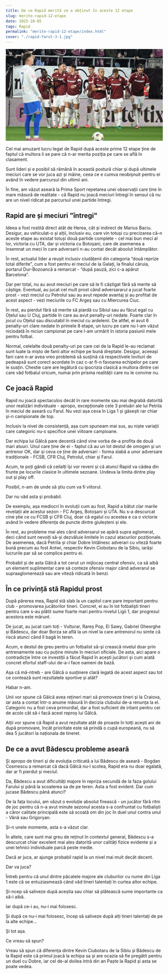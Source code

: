 ```yaml
---
title: De ce Rapid merită ce a obținut în aceste 12 etape
slug: merite-rapid-12-etape
date: 2025-10-05
tags: Rapid
permalink: "merite-rapid-12-etape/index.html"
cover: "./rapid-farul-3-1.jpg"
---
```

![Jucătorii Rapidului după golul lui Kolijc în Rapid - Farul 3-1](rapid-farul-3-1.jpg)


Cel mai amuzant lucru legat de Rapid după aceste prime 12 etape ține de faptul că multora li se pare că n-ar merita poziția pe care se află în clasament.

Sunt lideri și e posibil să rămână în această postură chiar și după ultimele meciuri care se vor juca azi și mâine, ceea ce e cumva neobișnuit pentru ei având în vedere parcursul din ultimii ani.

În fine, am văzut aseară la Prima Sport repetarea unei observații care ține în mare măsură de realitate - că Rapid nu joacă meciuri întregi în sensul că nu are un nivel ridicat pe parcursul unei partide întregi.

## Rapid are și meciuri "întregi" 

Ideea a fost rostită direct atât de Herea, cât și indirect de Marius Baciu. Desigur, au vehiculat-o și alții, inclusiv eu, care vin totuși cu precizarea că-n aceste etape au existat totuși două partide complete - cel mai bun meci al lor, victoria cu UTA, dar și victoria cu Botoșani, care de asemenea a însemnat un meci în care adversarii n-au contat decât absolut întâmplător.

În rest, actualul lider a reușit inclusiv ciudățenii din categoria “două reprize total diferite”, cum a fost pentru ei meciul de la Galați, la finalul căruia, portarul Dur-Bozoancă a remarcat - “după pauză, zici c-a apărut Barcelona”. 

Dar per total, nu au avut meciuri pe care să le fi câștigat fără să merite să câștige. Eventual, au jucat cel mult prost când adversararul a jucat foarte prost - vezi meciul cu Petrolul sau au avut repede avantaj și au profitat de acest aspect - vezi meciurile cu FC Argeș sau cu Miercurea Ciuc. 

În rest, au pierdut fără să merite să piardă cu Sibiul sau au făcut egal cu Oțelul sau U Cluj, partide în care au avut penalty-uri nedate. Foarte clar în jocul cu Oțelul sau discutabil în meciul cu ardelenii. De altfel, ei avut 6 penalty-uri clare nedate în primele 8 etape, un lucru pe care nu l-am văzut niciodată în niciun campionat pe care l-am urmărit în istoria pasiunii mele pentru fotbal. 

Normal, celelalte două penalty-uri pe care cei de la Rapid le-au reclamat sunt luate la mișto de fanii altor echipe pe bună dreptate. Desigur, aceeași fani care n-ar avea vreo problemă să susțină că respectivele lovituri de pedeapsă sunt corect acordate în caz c-ar fi-n favoarea echipelor pe care le susțin. Chestie care are legătură cu ipocrizia clasică a multora dintre cei care văd fotbalul oricum, numai prin prisma realității care nu le convine nu. 

## Ce joacă Rapid

Rapid nu joacă spectaculos decât în rare momente sau mai degrabă datorită unor realizări individuale - apropo, excepționale cele 3 preluări ale lui Petrila în meciul de aseară cu Farul. Nu vezi așa ceva în Liga 1 și găsești rar chiar și-n campionate de top.

Inclusiv la nivel de consistență, așa cum spuneam mai sus, au niște variații care categoric nu-s specifice unei viitoare campioane. 

Dar echipa lui Gâlcă pare decentă când vine vorba de-a profita de două mari atuuri. Unul care ține de ei - faptul că au un lot destul de omogen și un antrenor OK, dar și ceva ce ține de adversari - forma slabă a unor adversare tradiționale - FCSB, CFR Cluj, Petrolul, chiar și Farul. 

Acum, te poți gândi că ceilalți își vor reveni și că atunci Rapid va cădea din frunte pe locurile clasice în ultimele sezoane. Undeva la limita dintre play out și play off. 

Posibil, n-am de unde să știu cum va fi viitorul. 

Dar nu văd asta și probabil. 

De exemplu, așa mediocri în evoluții cum au fost, Rapid a bătut clar marile revelații ale acestui sezon - FC Argeș, Botoșani și UTA. Nu s-a descurcat cine știe ce cu FCSB și CFR Cluj, doar că egalul cu acestea e ca o victorie având în vedere diferența de puncte dintre giuleșteni și ele. 

În rest, au probleme mai ales când adversarul se apără supra aglomerat, deci când sunt nevoiți să-și dezvăluie limitele în cazul atacurilor poziționale. De asemenea, dacă Petrila și chiar Dobre întâlnesc adverari cu viteză foarte bună precum au fost Antwi, respectiv Kevin Ciobotaru de la Sibiu, iarăși lucrurile par să se complice pentru ei.

Probabil și de asta Gâlcă a tot cerut un mijlocaș central ofensiv, ca să aibă un element suplimentar care să conteze ofensiv major când adverarul se supraaglomerează sau are viteză ridicată în benzi. 
  
## În ce privință stă Rapidul prost

După părerea mea,  Rapid stă slab la un capitol care pare important pentru club - promovarea jucătorilor tineri. Concret, ei au în lot fotbaliști tineri pentru care s-au plătit sume foarte mari pentru nivelul Ligii 1, dar progresul acestora este mărunt.

De jucat, au jucat cam toți - Vulturar, Rareș Pop, El Sawy, Gabriel Gheorghe și Bădescu, dar doar Borza se află la un nivel la care antrenorul nu simte că riscă atunci când îl bagă în teren. 

Acum, e destul de greu pentru un fotbalist să-și crească nivelul doar prin antrenamente sau cu puține minute în meciuri oficiale. De asta, aici apare o contradicție între ce investiții a făcut Rapid în acești jucători și cum arată concret efortul staff-ului de-a-i face oameni de bază. 

Așa că mă-ntreb - are Gâlcă o susținere clară legată de acest aspect sau tot ce contează sunt rezultatele sportive și atât?

Habar n-am.

Unii vor spune că Gâlcă avea rețineri mari să promoveze tineri și la Craiova, iar asta a contat într-o anume măsură în decizia clubului de-a renunța la el. Categoric nu a fost ceva primordial, dar a fost suficient de iritant pentru cei de acolo cât să-i facă acest reproș lui Gâlcă. 

Alții vor spune că Rapid a avut rezultate atât de proaste în totți acești ani de după promovare, încât prioritate este să prindă o cupă europeană, nu să dea 5 jucători la naționala de tineret. 

## De ce a avut Bădescu probleme aseară

Și apropo de tineri și de evoluția criticată a lui Bădescu de aseară - Bogdan Cosmescu a remarcat că dacă Gâlcă nu-l scotea, Rapid era nu doar egalată, dar ar fi pierdut și meciul. 

Da, Bădescu a avut dificultăți majore în repriza secundă de la faza golului Farului și până la scoaterea sa de pe teren. Asta a  fost evident. Dar cum jucase Bădescu până atunci?

De la fața locului, am văzut o evoluție absolut firească - un jucător fără ritm de joc pentru că n-a avut minute sezonul acesta s-a confruntat cu fotbaliști a căror calitate principală este să scoată om din joc în duel unul contra unul - Vână sau Grigoryan.

Și-n unele momente, asta s-a văzut clar.

În altele, care sunt mai greu de reținut în contextul general, Bădescu s-a descurcat chiar excelent mai ales datorită unor calități fizice evidente și a unei tehnici individuale parcă peste medie. 

Dacă ar juca, ar ajunge probabil rapid la un nivel mai mult decât decent. 

Dar va juca?

Întreb pentru că unul dintre păcatele majore ale cluburilor cu nume din Liga 1 este că se entuziasmează când văd tineri talentați în curtea altor echipe.

Și-ncep să saliveze după aceștia sau chiar să plătească sume importante ca să-i aibă.

Iar după ce-i au, nu-i mai folosesc.

Și după ce nu-i mai folosesc, încep să saliveze după alți tineri talentați de pe la alte echipe...

Și tot așa.

Ce vreau să spun?

Vreau să spun că diferența dintre Kevin Ciubotaru de la Sibiu și Bădescu de la Rapid este că primul joacă la echipa sa și are ocazia să fie pregătit pentru un duel cu Dobre, iar cel de-al doilea intră din an Paște la Rapid și asta se poate vedea.